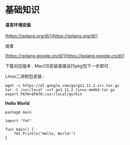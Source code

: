 # 基础知识

#### 语言环境安装

[https://golang.org/dl/](https://golang.org/dl/)

或者

[https://golang.google.cn/dl/](https://golang.google.cn/dl/)

下载对应版本 . MacOS安装直接运行pkg包下一步即可 .

Linux二进制包安装 :

```
wget -c https://dl.google.com/go/go1.11.2.src.tar.gz
tar -C /usr/local -xzf go1.11.2.linux-amd64.tar.gz
export PATH=$PATH:/usr/local/go/bin
```

**Hello World**

```
package main

import "fmt"

func main() {
    fmt.Println("Hello, World!")
}
```



